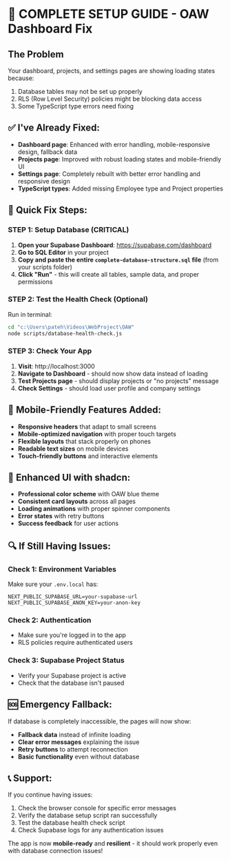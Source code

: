 # 🔧 COMPLETE SETUP GUIDE - OAW Dashboard Fix

## The Problem
Your dashboard, projects, and settings pages are showing loading states because:
1. Database tables may not be set up properly
2. RLS (Row Level Security) policies might be blocking data access
3. Some TypeScript type errors need fixing

## ✅ I've Already Fixed:
- **Dashboard page**: Enhanced with error handling, mobile-responsive design, fallback data
- **Projects page**: Improved with robust loading states and mobile-friendly UI  
- **Settings page**: Completely rebuilt with better error handling and responsive design
- **TypeScript types**: Added missing Employee type and Project properties

## 🚀 Quick Fix Steps:

### STEP 1: Setup Database (CRITICAL)
1. **Open your Supabase Dashboard**: https://supabase.com/dashboard
2. **Go to SQL Editor** in your project
3. **Copy and paste the entire `complete-database-structure.sql` file** (from your scripts folder)
4. **Click "Run"** - this will create all tables, sample data, and proper permissions

### STEP 2: Test the Health Check (Optional)
Run in terminal:
```bash
cd "c:\Users\pateh\Videos\WebProject\OAW"
node scripts/database-health-check.js
```

### STEP 3: Check Your App
1. **Visit**: http://localhost:3000
2. **Navigate to Dashboard** - should now show data instead of loading
3. **Test Projects page** - should display projects or "no projects" message
4. **Check Settings** - should load user profile and company settings

## 📱 Mobile-Friendly Features Added:
- **Responsive headers** that adapt to small screens
- **Mobile-optimized navigation** with proper touch targets
- **Flexible layouts** that stack properly on phones
- **Readable text sizes** on mobile devices
- **Touch-friendly buttons** and interactive elements

## 🎨 Enhanced UI with shadcn:
- **Professional color scheme** with OAW blue theme
- **Consistent card layouts** across all pages
- **Loading animations** with proper spinner components
- **Error states** with retry buttons
- **Success feedback** for user actions

## 🔍 If Still Having Issues:

### Check 1: Environment Variables
Make sure your `.env.local` has:
```
NEXT_PUBLIC_SUPABASE_URL=your-supabase-url
NEXT_PUBLIC_SUPABASE_ANON_KEY=your-anon-key
```

### Check 2: Authentication
- Make sure you're logged in to the app
- RLS policies require authenticated users

### Check 3: Supabase Project Status
- Verify your Supabase project is active
- Check that the database isn't paused

## 🆘 Emergency Fallback:
If database is completely inaccessible, the pages will now show:
- **Fallback data** instead of infinite loading
- **Clear error messages** explaining the issue
- **Retry buttons** to attempt reconnection
- **Basic functionality** even without database

## 📞 Support:
If you continue having issues:
1. Check the browser console for specific error messages
2. Verify the database setup script ran successfully
3. Test the database health check script
4. Check Supabase logs for any authentication issues

The app is now **mobile-ready** and **resilient** - it should work properly even with database connection issues!
